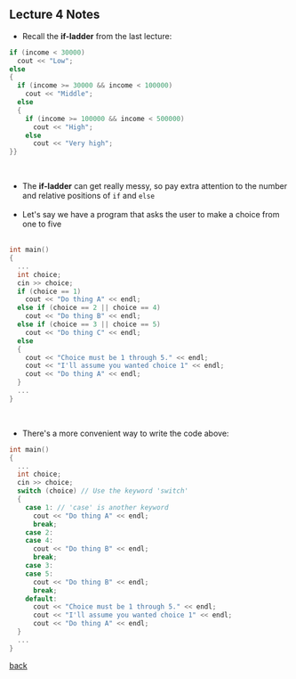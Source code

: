 ## Lecture 4 Notes

<ul>
  <li>Recall the <b>if-ladder</b> from the last lecture:</li>
</ul>

```cpp
if (income < 30000)
  cout << "Low";
else 
{
  if (income >= 30000 && income < 100000)
    cout << "Middle";
  else
  {
    if (income >= 100000 && income < 500000)
      cout << "High";
    else
      cout << "Very high";
}}
```
<br>
<ul>
  <li>The <b>if-ladder</b> can get really messy, so pay extra attention to the number and relative positions of <code>if</code> and <code>else</code></li>
  <br>
  <li>Let's say we have a program that asks the user to make a choice from one to five</li>
  <br>
</ul>
 
```cpp
int main()
{
  ...
  int choice;
  cin >> choice;
  if (choice == 1)
    cout << "Do thing A" << endl;
  else if (choice == 2 || choice == 4)
    cout << "Do thing B" << endl;
  else if (choice == 3 || choice == 5)
    cout << "Do thing C" << endl;
  else
  {
    cout << "Choice must be 1 through 5." << endl;
    cout << "I'll assume you wanted choice 1" << endl;
    cout << "Do thing A" << endl;
  }
  ...
}
``` 
<br>
<ul>
  <li>There's a more convenient way to write the code above:
</ul>

```cpp
int main()
{
  ...
  int choice;
  cin >> choice;
  switch (choice) // Use the keyword 'switch'
  {
    case 1: // 'case' is another keyword
      cout << "Do thing A" << endl;
      break;
    case 2:
    case 4:
      cout << "Do thing B" << endl;
      break;
    case 3:
    case 5:
      cout << "Do thing B" << endl;
      break;
    default:
      cout << "Choice must be 1 through 5." << endl;
      cout << "I'll assume you wanted choice 1" << endl;
      cout << "Do thing A" << endl;
  }
  ...
}
``` 

[back](./)
